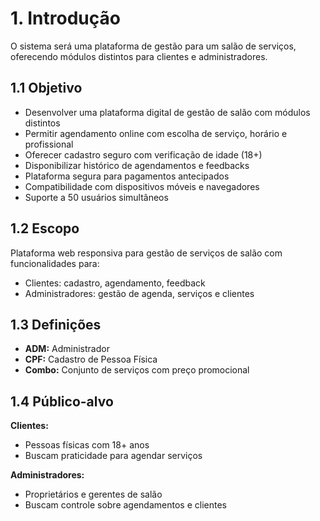 # 1. Introdução

O sistema será uma plataforma de gestão para um salão de serviços, oferecendo módulos distintos para clientes e administradores.

## 1.1 Objetivo

- Desenvolver uma plataforma digital de gestão de salão com módulos distintos
- Permitir agendamento online com escolha de serviço, horário e profissional
- Oferecer cadastro seguro com verificação de idade (18+)
- Disponibilizar histórico de agendamentos e feedbacks
- Plataforma segura para pagamentos antecipados
- Compatibilidade com dispositivos móveis e navegadores
- Suporte a 50 usuários simultâneos

## 1.2 Escopo

Plataforma web responsiva para gestão de serviços de salão com funcionalidades para:
- Clientes: cadastro, agendamento, feedback
- Administradores: gestão de agenda, serviços e clientes

## 1.3 Definições

- **ADM:** Administrador
- **CPF:** Cadastro de Pessoa Física
- **Combo:** Conjunto de serviços com preço promocional

## 1.4 Público-alvo

**Clientes:**
- Pessoas físicas com 18+ anos
- Buscam praticidade para agendar serviços

**Administradores:**
- Proprietários e gerentes de salão
- Buscam controle sobre agendamentos e clientes